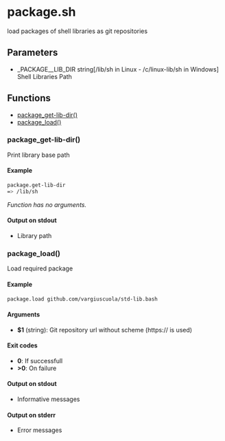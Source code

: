 # package.sh

load packages of shell libraries as git repositories

## Parameters

* _PACKAGE__LIB_DIR string[/lib/sh in Linux - /c/linux-lib/sh in Windows] Shell Libraries Path


## Functions
* [package_get-lib-dir()](#packageget-lib-dir)
* [package_load()](#packageload)


### package_get-lib-dir()

Print library base path

#### Example

```bash
package.get-lib-dir
=> /lib/sh
```

_Function has no arguments._

#### Output on stdout

* Library path

### package_load()

Load required package

#### Example

```bash
package.load github.com/vargiuscuola/std-lib.bash
```

#### Arguments

* **$1** (string): Git repository url without scheme (https:// is used)

#### Exit codes

* **0**:  If successfull
* **>0**: On failure

#### Output on stdout

* Informative messages

#### Output on stderr

* Error messages


